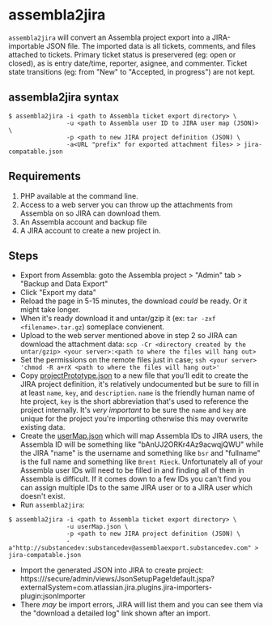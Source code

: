 assembla2jira
=============

`assembla2jira` will convert an Assembla project export into a JIRA-importable JSON file.  The imported data is all tickets, comments, and files attached to tickets.  Primary ticket status is preservered (eg: open or closed), as is entry date/time, reporter, asignee, and commenter.  Ticket state transitions (eg: from "New" to "Accepted, in progress") are not kept.

## assembla2jira syntax

```
$ assembla2jira -i <path to Assembla ticket export directory> \
                -u <path to Assembla user ID to JIRA user map (JSON)> \
                -p <path to new JIRA project definition (JSON) \
                -a<URL "prefix" for exported attachment files> > jira-compatable.json
```
## Requirements

1. PHP available at the command line.
2. Access to a web server you can throw up the attachments from Assembla on so JIRA can download them.
3. An Assembla account and backup file
4. A JIRA account to create a new project in.

## Steps

- Export from Assembla: goto the Assembla project > "Admin" tab > "Backup and Data Export" 
- Click "Export my data"
- Reload the page in 5-15 minutes, the download *could* be ready.  Or it might take longer.
- When it's ready download it and untar/gzip it (ex: `tar -zxf <filename>.tar.gz`) someplace convienent.
- Upload to the web server mentioned above in step 2 so JIRA can download the attachment data: `scp -Cr <directory created by the untar/gzip> <your server>:<path to where the files will hang out>`
- Set the permissions on the remote files just in case; `ssh <your server> 'chmod -R a+rX <path to where the files will hang out>'`
- Copy [projectPrototype.json](projectPrototype.json) to a new file that you'll edit to create the JIRA project definition, it's relatively undocumented but be sure to fill in at least `name`, `key`, and `description`.  `name` is the friendly human name of hte project, `key` is the short abbreviation that's used to reference the project internally.  It's *very important* to be sure the `name` and `key` are unique for the project you're importing otherwise this may overwrite existing data.
- Create the [userMap.json](userMap.json) which will map Assembla IDs to JIRA users, the Assembla ID will be something like "bAnUJ2ORKr4Az9acwqjQWU" while the JIRA "name" is the username and something like `bsr` and "fullname" is the full name and something like `Brent Rieck`. Unfortunately all of your Assembla user IDs will need to be filled in and finding all of them in Assembla is difficult.  If it comes down to a few IDs you can't find you can assign multiple IDs to the same JIRA user or to a JIRA user which doesn't exist. 
- Run `assembla2jira`:
```
$ assembla2jira -i <path to Assembla ticket export directory> \
                -u userMap.json \
                -p <path to new JIRA project definition (JSON) \
                -a"http://substancedev:substancedev@assemblaexport.substancedev.com" > jira-compatable.json
```
- Import the generated JSON into JIRA to create project: https://<your JIRA url>/secure/admin/views/JsonSetupPage!default.jspa?externalSystem=com.atlassian.jira.plugins.jira-importers-plugin:jsonImporter
- There *may* be import errors, JIRA will list them and you can see them via the "download a detailed log" link shown after an import.

